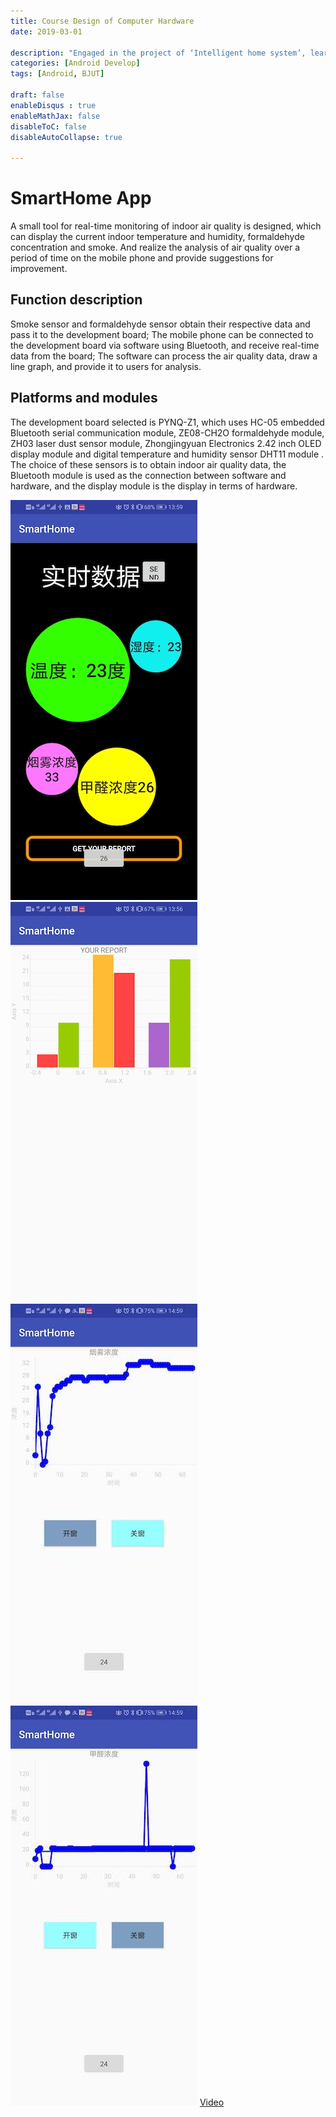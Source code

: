 ```yaml
---
title: Course Design of Computer Hardware
date: 2019-03-01

description: "Engaged in the project of ‘Intelligent home system’, learnt Android development and knowledge about IP, been responsible for the encapsulation of IP and whole construction of the showing App."
categories: [Android Develop]
tags: [Android, BJUT]

draft: false
enableDisqus : true
enableMathJax: false
disableToC: false
disableAutoCollapse: true

---
```

# SmartHome App
A small tool for real-time monitoring of indoor air quality is designed, which can display the current indoor temperature and humidity, formaldehyde concentration and smoke. And realize the analysis of air quality over a period of time on the mobile phone and provide suggestions for improvement.


## Function description
Smoke sensor and formaldehyde sensor obtain their respective data and pass it to the development board;
The mobile phone can be connected to the development board via software using Bluetooth, and receive real-time data from the board;
The software can process the air quality data, draw a line graph, and provide it to users for analysis.

## Platforms and modules
The development board selected is PYNQ-Z1, which uses HC-05 embedded Bluetooth serial communication module, ZE08-CH2O formaldehyde module, ZH03 laser dust sensor module, Zhongjingyuan Electronics 2.42 inch OLED display module and digital temperature and humidity sensor DHT11 module . The choice of these sensors is to obtain indoor air quality data, the Bluetooth module is used as the connection between software and hardware, and the display module is the display in terms of hardware.

![avatar](/images/projects/hardware/homepage.jpg)
![avatar](/images/projects/hardware/report.jpg)
![avatar](/images/projects/hardware/data1.jpg)
![avatar](/images/projects/hardware/data2.jpg)
[Video](/images/projects/hardware/sh.mp4)
